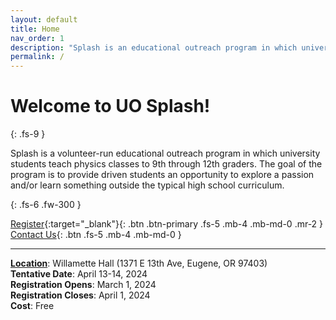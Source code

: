 ```yaml
---
layout: default
title: Home
nav_order: 1
description: "Splash is an educational outreach program in which university students teach classes to 9th through 12th graders. The goal of the program is to provide driven students an opportunity to explore a passion and/or learn something outside the typical high school curriculum. "
permalink: /
---
```


# Welcome to UO Splash!
{: .fs-9 }

Splash is a volunteer-run educational outreach program in which university students teach physics classes to 9th through 12th graders. The goal of the program is to provide driven students an opportunity to explore a passion and/or learn something outside the typical high school curriculum. 

{: .fs-6 .fw-300 }

[Register](https://forms.gle/npvxidLo96F71kLU8){:target="_blank"}{: .btn .btn-primary .fs-5 .mb-4 .mb-md-0 .mr-2 }
[Contact Us](mailto:uosplash@gmail.com){: .btn .fs-5 .mb-4 .mb-md-0 }

---

[**Location**]({{site.baseurl}}/docs/location): Willamette Hall (1371 E 13th Ave, Eugene, OR 97403)<br>
**Tentative Date**: April 13-14, 2024<br>
**Registration Opens**: March 1, 2024<br>
**Registration Closes**: April 1, 2024<br>
**Cost**: Free
